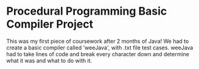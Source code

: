 # Procedural Programming Basic Compiler Project
 
This was my first piece of coursework after 2 months of Java!
We had to create a basic compiler called 'weeJava', with .txt file test cases.
weeJava had to take lines of code and break every character down and determine what it was and what to do with it.
